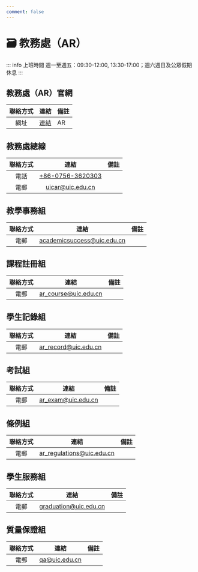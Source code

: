 ```yaml
---
comment: false
---
```


# 🗃️ 教務處（AR）

::: info 上班時間
週一至週五：09:30-12:00, 13:30-17:00；週六週日及公眾假期休息
:::

## 教務處（AR）官網
| 聯絡方式 | 連結 | 備註 |
| :---: | :---: | --- |
| 網址 | [連結](https://ar.uic.edu.cn/) | AR |

## 教務處總線
| 聯絡方式 | 連結 | 備註 |
| :---: | :---: | --- |
| 電話 | [+86-0756-3620303](tel:+8607563620303) | |
| 電郵 | [uicar@uic.edu.cn](mailto:uicar@uic.edu.cn) | |

## 教學事務組
| 聯絡方式 | 連結 | 備註 |
| :---: | :---: | --- |
| 電郵 | [academicsuccess@uic.edu.cn](mailto:academicsuccess@uic.edu.cn) | |

## 課程註冊組
| 聯絡方式 | 連結 | 備註 |
| :---: | :---: | --- |
| 電郵 | [ar_course@uic.edu.cn](mailto:ar_course@uic.edu.cn) | |

## 學生記錄組
| 聯絡方式 | 連結 | 備註 |
| :---: | :---: | --- |
| 電郵 | [ar_record@uic.edu.cn](mailto:ar_record@uic.edu.cn) | |

## 考試組
| 聯絡方式 | 連結 | 備註 |
| :---: | :---: | --- |
| 電郵 | [ar_exam@uic.edu.cn](mailto:ar_exam@uic.edu.cn) | |

## 條例組
| 聯絡方式 | 連結 | 備註 |
| :---: | :---: | --- |
| 電郵 | [ar_regulations@uic.edu.cn](mailto:ar_regulations@uic.edu.cn) | |

## 學生服務組
| 聯絡方式 | 連結 | 備註 |
| :---: | :---: | --- |
| 電郵 | [graduation@uic.edu.cn](mailto:graduation@uic.edu.cn) | |

## 質量保證組
| 聯絡方式 | 連結 | 備註 |
| :---: | :---: | --- |
| 電郵 | [qa@uic.edu.cn](mailto:qa@uic.edu.cn) | |
